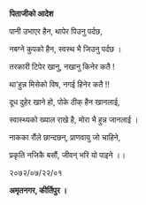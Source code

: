 **पिताजीको आदेश**

पानी उभाएर हैन, थापेर पिउनु पर्दछ,

नबग्ने कुपको हैन, स्वस्थ भै जिउनु पर्दछ ।

तरकारी टिपेर खानु, नखानु किनेर कतै !

था\'हुन्न मिसेको विष, नगई हिनेर कतै !!

दूध दुहेर खाने हो, पोके ठीक् हैन खानलाई,

स्वास्थ्यको ख्याल राखे है, मोरा भै हुन्न जानलाई ।

नाकका रौंले छान्दछन्, प्राणवायु जो चाहिने,

प्रकृति नजिकै बसौं, जीवन् भरि यो पाइने ।।

२०७२/०७/२२/०१

**अमृतनगर, कीर्तिपुर ।**

